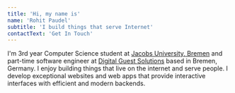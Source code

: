 ```yaml
---
title: 'Hi, my name is'
name: 'Rohit Paudel'
subtitle: 'I build things that serve Internet'
contactText: 'Get In Touch'
---
```


I'm 3rd year Computer Science student at [Jacobs University, Bremen](https://www.jacobs-university.de) and part-time software engineer at [Digital Guest Solutions](https://guest-solutions.com) based in Bremen, Germany. I enjoy building things that live on the internet and serve people. I develop exceptional websites and web apps that provide interactive interfaces with efficient and modern backends.
